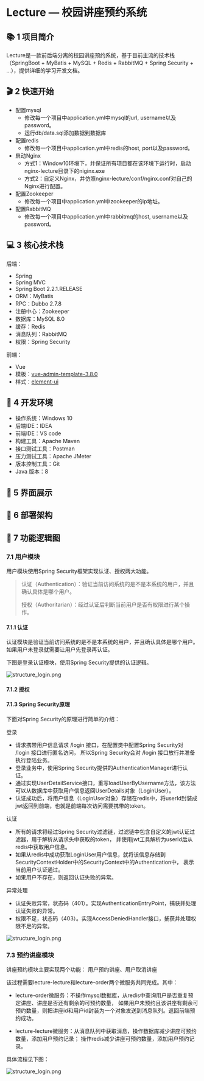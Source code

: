 # Lecture — 校园讲座预约系统

## 📚 1 项目简介

Lecture是一款前后端分离的校园讲座预约系统，基于目前主流的技术栈
（SpringBoot + MyBatis + MySQL + Redis + RabbitMQ + Spring Security + ...），提供详细的学习开发文档。

## 🎬 2 快速开始

- 配置mysql
  - 修改每一个项目中application.yml中mysql的url, username以及password。
  - 运行db/data.sql添加数据到数据库
- 配置redis
  - 修改每一个项目中application.yml中redis的host, port以及password。
- 启动Nginx
  - 方式1：Window10环境下，并保证所有项目都在该环境下运行时，启动nginx-lecture目录下的niginx.exe
  - 方式2：自定义Nginx，并仿照nginx-lecture/conf/nginx.conf对自己的Nginx进行配置。
- 配置Zookeeper
  - 修改每一个项目中application.yml中zookeeper的ip地址。
- 配置RabbitMQ
  - 修改每一个项目中application.yml中rabbitmq的host, username以及password。
  
## 💻 3 核心技术栈
后端：
- Spring
- Spring MVC
- Spring Boot 2.2.1.RELEASE
- ORM：MyBatis
- RPC：Dubbo 2.7.8
- 注册中心：Zookeeper
- 数据库：MySQL 8.0
- 缓存：Redis
- 消息队列：RabbitMQ
- 权限：Spring Security

前端：
- Vue
- 模板：[vue-admin-template-3.8.0](https://github.com/PanJiaChen/vue-admin-template)
- 样式：[element-ui](https://element.eleme.cn/#/zh-CN)

## 🔨 4 开发环境
- 操作系统：Windows 10
- 后端IDE：IDEA
- 前端IDE：VS code
- 构建工具：Apache Maven
- 接口测试工具：Postman
- 压力测试工具：Apache JMeter
- 版本控制工具：Git
- Java 版本：8

## 🎀 5 界面展示

## 🌌 6 部署架构

## 🎯 7 功能逻辑图

### 7.1 用户模块

用户模块使用Spring Security框架实现认证、授权两大功能。

>认证（Authentication）：验证当前访问系统的是不是本系统的用户，并且确认具体是哪个用户。
> 
>授权（Authoritarian）：经过认证后判断当前用户是否有权限进行某个操作。

#### 7.1.1 认证

认证模块是验证当前访问系统的是不是本系统的用户，并且确认具体是哪个用户。
如果用户未登录就需要让用户先登录再认证。

下图是登录认证模块，使用Spring Security提供的认证逻辑。

![structure_login.png](doc/images/structure_login.png)

#### 7.1.2 授权

#### 7.1.3 Spring Security原理

下面对Spring Security的原理进行简单的介绍：

登录
- 请求携带用户信息请求 /login 接口，在配置类中配置Spring Security对 /login 接口进行匿名访问， 
  所以Spring Security会对 /login 接口放行并准备执行登陆业务。
- 登录业务中，使用Spring Security提供的AuthenticationManager进行认证。
- 通过实现UserDetailService接口，重写loadUserByUsername方法，该方法可以从数据库中获取用户信息返回UserDetails对象（LoginUser）。
- 认证成功后，将用户信息（LoginUser对象）存储在redis中，将userId封装成jwt返回到前端，也就是前端每次访问需要携带的token。

认证
- 所有的请求将经过Spring Security过滤链，过滤链中包含自定义的jwt认证过滤器，用于解析从请求头中获取的token，
并使用jwt工具解析为userId后从redis中获取用户信息。
- 如果从redis中成功获取LoginUser用户信息，就将该信息存储到SecurityContextHolder中的SecurityContext中的Authentication中，
表示当前用户认证通过。
- 如果用户不存在，则返回认证失败的异常。

异常处理
- 认证失败异常，状态码（401）。实现AuthenticationEntryPoint，捕获并处理认证失败的异常。
- 权限不足，状态码（403）。实现AccessDeniedHandler接口，捕获并处理权限不足的异常。


  
![structure_login.png](doc/images/structure_SpringSecurity.png)


### 7.3 预约讲座模块
讲座预约模块主要实现两个功能： 用户预约讲座、用户取消讲座

该过程需要lecture-lecture和lecture-order两个微服务共同完成。其中：
- lecture-order微服务：不操作mysql数据库，从redis中查询用户是否重复预定讲座、讲座是否还有剩余的可预约数量，
  如果用户未预约且该讲座有剩余可预约数量，则把讲座id和用户id封装为一个对象发送到消息队列。返回前端预约成功。
  
- lecture-lecture微服务：从消息队列中获取消息，操作数据库减少讲座可预约数量，添加用户预约记录；
  操作redis减少讲座可预约数量，添加用户预约记录。
  
具体流程见下图：

![structure_login.png](doc/images/structure_order.png)